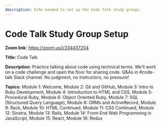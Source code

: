 ```yaml
---
description: Info needed to set up the Code Talk study groups
---
```


# Code Talk Study Group Setup

**Zoom link:** https://zoom.us/j/334437204

**Title:** Code Talk

**Description:** Practice talking about code using technical terms. We’ll work on a code challenge and open the floor for sharing code. Q&As in \#code-talk Slack channel. No judgment, no instructors, no pressure!

**Topics:** Module 1: Welcome, Module 2: Git and GitHub, Module 3: Intro to Ruby Development, Module 4: Introduction to HTML and CSS, Module 5: Procedural Ruby, Module 6: Object Oriented Ruby, Module 7: SQL \(Structured Query Language\), Module 8: ORMs and ActiveRecord, Module 9: Rack, Module 10: HTML Continued, Module 11: CSS Continued, Module 12: Sinatra, Module 13: Rails, Module 14: Front-End Web Programming in JavaScript, Module 15: React, Module 16: Redux

